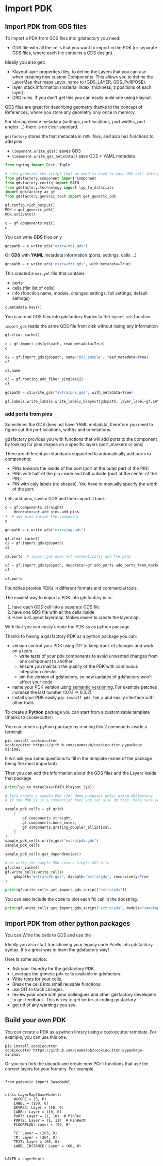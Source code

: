 # Import PDK

## Import PDK from GDS files

To import a PDK from GDS files into gdsfactory you need:

- GDS file with all the cells that you want to import in the PDK (or separate GDS files, where each file contains a GDS design).

Ideally you also get:

- Klayout layer properties files, to define the Layers that you can use when creating new custom Components. This allows you to define the LayerMap that maps Layer_name to (GDS_LAYER, GDS_PuRPOSE).
- layer_stack information (material index, thickness, z positions of each layer).
- DRC rules. If you don't get this you can easily build one using klayout.

GDS files are great for describing geometry thanks to the concept of References, where you store any geometry only once in memory.

For storing device metadata (settings, port locations, port widths, port angles ...) there is no clear standard.

`gdsfactory` stores the that metadata in `YAML` files, and also has functions to add pins

- `Component.write_gds()` saves GDS
- `Component.write_gds_metadata()` save GDS + YAML metadata

```python
from typing import Dict, Tuple

# Lets generate the script that we need to have to each GDS cell into gdsfactory
from gdsfactory.component import Component
from gdsfactory.config import PATH
from gdsfactory.technology import lyp_to_dataclass
import gdsfactory as gf
from gdsfactory.generic_tech import get_generic_pdk

gf.config.rich_output()
PDK = get_generic_pdk()
PDK.activate()

c = gf.components.mzi()
c
```

You can write **GDS** files only

```python
gdspath = c.write_gds("extra/mzi.gds")
```

Or **GDS** with **YAML** metadata information (ports, settings, cells ...)

```python
gdspath = c.write_gds("extra/mzi.gds", with_metadata=True)
```

This created a `mzi.yml` file that contains:
- ports
- cells (flat list of cells)
- info (function name, module, changed settings, full settings, default settings)

```python
c.metadata.keys()
```

You can read GDS files into gdsfactory thanks to the `import_gds` function

`import_gds` reads the same GDS file from disk without losing any information

```python
gf.clear_cache()

c = gf.import_gds(gdspath, read_metadata=True)
c
```

```python
c2 = gf.import_gds(gdspath, name="mzi_sample", read_metadata=True)
c2
```

```python
c2.name
```

```python
c3 = gf.routing.add_fiber_single(c2)
c3
```

```python
gdspath = c3.write_gds("extra/pdk.gds", with_metadata=True)
```

```python
gf.labels.write_labels.write_labels_klayout(gdspath, layer_label=gf.LAYER.LABEL)
```

<!-- #region -->
### add ports from pins

Sometimes the GDS does not have YAML metadata, therefore you need to figure out the port locations, widths and orientations.

gdsfactory provides you with functions that will add ports to the component by looking for pins shapes on a specific layers (port_markers or pins)

There are different pin standards supported to automatically add ports to components:

- PINs towards the inside of the port (port at the outer part of the PIN)
- PINs with half of the pin inside and half outside (port at the center of the PIN)
- PIN with only labels (no shapes). You have to manually specify the width of the port.


Lets add pins, save a GDS and then import it back.
<!-- #endregion -->

```python
c = gf.components.straight(
    decorator=gf.add_pins.add_pins
)  # add pins inside the component
c
```

```python
gdspath = c.write_gds("extra/wg.gds")
```

```python
gf.clear_cache()
c2 = gf.import_gds(gdspath)
c2
```

```python
c2.ports  # import_gds does not automatically add the pins
```

```python
c3 = gf.import_gds(gdspath, decorator=gf.add_ports.add_ports_from_markers_inside)
c3
```

```python
c3.ports
```

<!-- #region -->
Foundries provide PDKs in different formats and commercial tools.

The easiest way to import a PDK into gdsfactory is to:

1. have each GDS cell into a separate GDS file
2. have one GDS file with all the cells inside
3. Have a KLayout layermap. Makes easier to create the layermap.

With that you can easily create the PDK as as python package.

Thanks to having a gdsfactory PDK as a python package you can:

- version control your PDK using GIT to keep track of changes and work on a team
    - write tests of your pdk components to avoid unwanted changes from one component to another.
    - ensure you maintain the quality of the PDK with continuous integration checks
    - pin the version of gdsfactory, so new updates of gdsfactory won't affect your code
- name your PDK version using [semantic versioning](https://semver.org/). For example patches increase the last number (0.0.1 -> 0.0.2)
- install your PDK easily `pip install pdk_fab_a` and easily interface with other tools



To create a **Python** package you can start from a customizable template (thanks to cookiecutter)

You can create a python package by running this 2 commands inside a terminal:

```
pip install cookiecutter
cookiecutter https://github.com/joamatab/cookiecutter-pypackage-minimal
```

It will ask you some questions to fill in the template (name of the package being the most important)


Then you can add the information about the GDS files and the Layers inside that package
<!-- #endregion -->

```python
print(lyp_to_dataclass(PATH.klayout_lyp))
```

```python
# lets create a sample PDK (for demo purposes only) using GDSfactory
# if the PDK is in a commercial tool you can also do this. Make sure you save a single pdk.gds

sample_pdk_cells = gf.grid(
    [
        gf.components.straight,
        gf.components.bend_euler,
        gf.components.grating_coupler_elliptical,
    ]
)
sample_pdk_cells.write_gds("extra/pdk.gds")
sample_pdk_cells
```

```python
sample_pdk_cells.get_dependencies()
```

```python
# we write the sample PDK into a single GDS file
gf.clear_cache()
gf.write_cells.write_cells(
    gdspath="extra/pdk.gds", dirpath="extra/gds", recursively=True
)
```

```python
print(gf.write_cells.get_import_gds_script("extra/gds"))
```

You can also include the code to plot each fix cell in the docstring.

```python
print(gf.write_cells.get_import_gds_script("extra/gds", module="samplepdk.components"))
```

## Import PDK from other python packages

You can Write the cells to GDS and use the

Ideally you also start transitioning your legacy code Pcells into gdsfactory syntax. It's a great way to learn the gdsfactory way!

Here is some advice:

- Ask your foundry for the gdsfactory PDK.
- Leverage the generic pdk cells available in gdsfactory.
- Write tests for your cells.
- Break the cells into small reusable functions.
- use GIT to track changes.
- review your code with your colleagues and other gdsfactory developers to get feedback. This is key to get better at coding gdsfactory.
- get rid of any warnings you see.


## Build your own PDK

You can create a PDK as a python library using a cookiecutter template. For example, you can use this one.

```
pip install cookiecutter
cookiecutter https://github.com/joamatab/cookiecutter-pypackage-minimal
```

Or you can fork the ubcpdk and create new PCell functions that use the correct layers for your foundry. For example.

```

from pydantic import BaseModel


class LayerMap(BaseModel):
    WGCORE = (3, 0)
    LABEL = (100, 0)
    DEVREC: Layer = (68, 0)
    LABEL: Layer = (10, 0)
    PORT: Layer = (1, 10)  # PinRec
    PORTE: Layer = (1, 11)  # PinRecM
    FLOORPLAN: Layer = (99, 0)

    TE: Layer = (203, 0)
    TM: Layer = (204, 0)
    TEXT: Layer = (66, 0)
    LABEL_INSTANCE: Layer = (66, 0)


LAYER = LayerMap()

```
